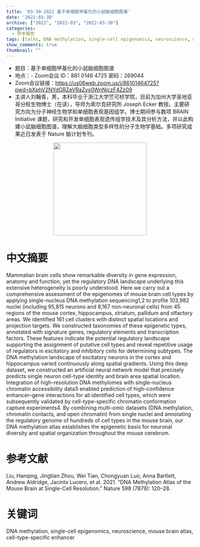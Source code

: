 ```yaml
---
title: '03-30-2022 基于单细胞甲基化的小鼠脑细胞图谱'
date: '2022-03-30'
archive: ["2022", "2022-03", "2022-03-30"]
categories:
  - 学术报告
tags: [talks, DNA methylation, single-cell epigenomics, neuroscience, mouse brain atlas, cell-type-specific enhancer]
show_comments: true
thumbnail: ""
---
```


- 题目：基于单细胞甲基化的小鼠脑细胞图谱
- 地点：- Zoom会议 ID：861 0146 4725 密码：269044
- Zoom会议链接：https://us06web.zoom.us/j/86101464725?pwd=bXphV2NYdGRZeVRaZys0WnNjczF4Zz09
- 主讲人刘翰青，男，本科毕业于浙江大学竺可桢学院，目前为加州大学圣地亚哥分校生物博士（在读），导师为索尔克研究所 Joseph Ecker 教授。主要研究方向为分子神经生物学和单细胞表观基因组学。博士期间参与数项 BRAIN Initiative 课题，研究和开发单细胞表观遗传组学技术及其分析方法，并以此构建小鼠脑细胞图谱，理解大脑细胞类型多样性的分子生物学基础。多项研究成果近日发表于 Nature 脑计划专刊。

<div align="center">
<img src="https://github.com/cgmonline/cgmonline/blob/master/image/2022_Hanqing_Liu.jpg?raw=true" height=250>
</div>

# 中文摘要
Mammalian brain cells show remarkable diversity in gene expression, anatomy and function, yet the regulatory DNA landscape underlying this extensive heterogeneity is poorly understood. Here we carry out a comprehensive assessment of the epigenomes of mouse brain cell types by applying single-nucleus DNA methylation sequencing1,2 to profile 103,982 nuclei (including 95,815 neurons and 8,167 non-neuronal cells) from 45 regions of the mouse cortex, hippocampus, striatum, pallidum and olfactory areas. We identified 161 cell clusters with distinct spatial locations and projection targets. We constructed taxonomies of these epigenetic types, annotated with signature genes, regulatory elements and transcription factors. These features indicate the potential regulatory landscape supporting the assignment of putative cell types and reveal repetitive usage of regulators in excitatory and inhibitory cells for determining subtypes. The DNA methylation landscape of excitatory neurons in the cortex and hippocampus varied continuously along spatial gradients. Using this deep dataset, we constructed an artificial neural network model that precisely predicts single neuron cell-type identity and brain area spatial location. Integration of high-resolution DNA methylomes with single-nucleus chromatin accessibility data3 enabled prediction of high-confidence enhancer–gene interactions for all identified cell types, which were subsequently validated by cell-type-specific chromatin conformation capture experiments4. By combining multi-omic datasets (DNA methylation, chromatin contacts, and open chromatin) from single nuclei and annotating the regulatory genome of hundreds of cell types in the mouse brain, our DNA methylation atlas establishes the epigenetic basis for neuronal diversity and spatial organization throughout the mouse cerebrum.

# 参考文献
Liu, Hanqing, Jingtian Zhou, Wei Tian, Chongyuan Luo, Anna Bartlett, Andrew Aldridge, Jacinta Lucero, et al. 2021. “DNA Methylation Atlas of the Mouse Brain at Single-Cell Resolution.” Nature 598 (7879): 120–28.

# 关键词
DNA methylation, single-cell epigenomics, neuroscience, mouse brain atlas, cell-type-specific enhancer
